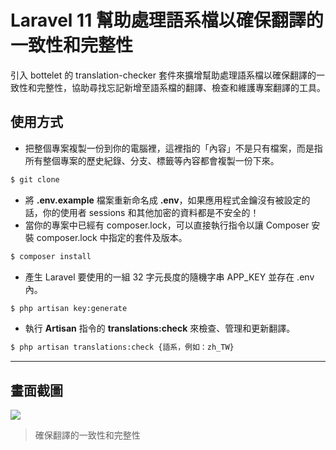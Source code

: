 # Laravel 11 幫助處理語系檔以確保翻譯的一致性和完整性

引入 bottelet 的 translation-checker 套件來擴增幫助處理語系檔以確保翻譯的一致性和完整性，協助尋找忘記新增至語系檔的翻譯、檢查和維護專案翻譯的工具。

## 使用方式
- 把整個專案複製一份到你的電腦裡，這裡指的「內容」不是只有檔案，而是指所有整個專案的歷史紀錄、分支、標籤等內容都會複製一份下來。
```sh
$ git clone
```
- 將 __.env.example__ 檔案重新命名成 __.env__，如果應用程式金鑰沒有被設定的話，你的使用者 sessions 和其他加密的資料都是不安全的！
- 當你的專案中已經有 composer.lock，可以直接執行指令以讓 Composer 安裝 composer.lock 中指定的套件及版本。
```sh
$ composer install
```
- 產生 Laravel 要使用的一組 32 字元長度的隨機字串 APP_KEY 並存在 .env 內。
```sh
$ php artisan key:generate
```
- 執行 __Artisan__ 指令的 __translations:check__ 來檢查、管理和更新翻譯。
```sh
$ php artisan translations:check {語系，例如：zh_TW}
```

----

## 畫面截圖
![](https://i.imgur.com/JKQ4shg.png)
> 確保翻譯的一致性和完整性
